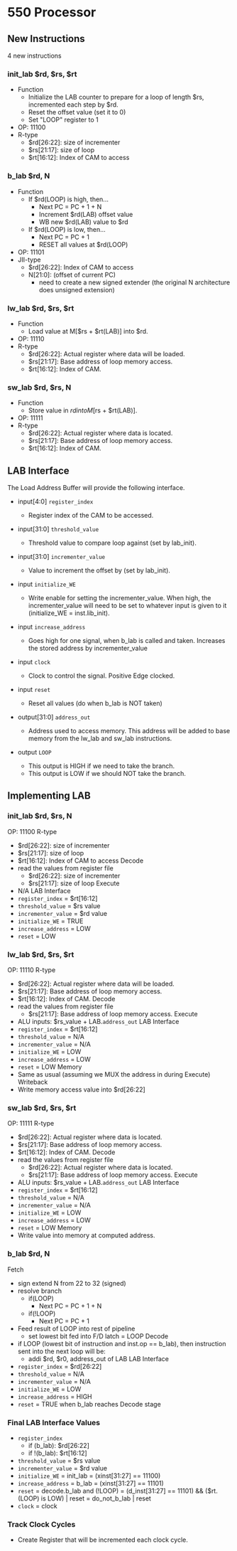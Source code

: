 # 550 Processor

## New Instructions
4 new instructions
### init_lab $rd, $rs, $rt
- Function
	- Initialize the LAB counter to prepare for a loop of length $rs, incremented each step by $rd.
	- Reset the offset value (set it to 0)
	- Set "LOOP" register to 1
- OP: 11100
- R-type 
	- $rd[26:22]: size of incrementer
	- $rs[21:17]: size of loop 
	- $rt[16:12]: Index of CAM to access

### b_lab $rd, N
- Function
	- If $rd(LOOP) is high, then... 
		- Next PC = PC + 1 + N
		- Increment $rd(LAB) offset value
		- WB new $rd(LAB) value to $rd
	- If $rd(LOOP) is low, then...
		- Next PC = PC + 1
		- RESET all values at $rd(LOOP)
- OP: 11101
- JII-type
	- $rd[26:22]: Index of CAM to access
	- N[21:0]: (offset of current PC)
		- need to create a new signed extender (the original N architecture does unsigned extension)


### lw_lab $rd, $rs, $rt
- Function
	- Load value at M[$rs + $rt(LAB)] into $rd.
- OP: 11110
- R-type
	- $rd[26:22]: Actual register where data will be loaded.
	- $rs[21:17]: Base address of loop memory access.
	- $rt[16:12]: Index of CAM.

### sw_lab $rd, $rs, N
- Function
	- Store value in $rd into M[$rs + $rt(LAB)].
- OP: 11111
- R-type
	- $rd[26:22]: Actual register where data is located.
	- $rs[21:17]: Base address of loop memory access.
	- $rt[16:12]: Index of CAM.

## LAB Interface
The Load Address Buffer will provide the following interface.

- input[4:0] `register_index`
	- Register index of the CAM to be accessed.

- input[31:0] `threshold_value`
	- Threshold value to compare loop against (set by lab_init).

- input[31:0] `incrementer_value`
	- Value to increment the offset by (set by lab_init).

- input `initialize_WE`
	- Write enable for setting the incrementer_value. When high, the incrementer_value will need to be set to whatever input is given to it (initialize_WE = inst.lib_init).

- input `increase_address`
	- Goes high for one signal, when b_lab is called and taken. Increases the stored address by incrementer_value

- input `clock`
	- Clock to control the signal. Positive Edge clocked.

- input `reset`
	- Reset all values (do when b_lab is NOT taken)

- output[31:0] `address_out`
	- Address used to access memory. This address will be added to base memory from the lw_lab and sw_lab instructions.

- output `LOOP`
	- This output is HIGH if we need to take the branch.
	- This output is LOW if we should NOT take the branch.



## Implementing LAB

### init_lab $rd, $rs, N
OP: 11100
R-type 
- $rd[26:22]: size of incrementer
- $rs[21:17]: size of loop 
- $rt[16:12]: Index of CAM to access
Decode
- read the values from register file
	- $rd[26:22]: size of incrementer
	- $rs[21:17]: size of loop 
Execute
- N/A
LAB Interface
- `register_index` = $rt[16:12]
- `threshold_value` = $rs value
- `incrementer_value` = $rd value
- `initialize_WE` = TRUE
- `increase_address` = LOW
- `reset` = LOW

### lw_lab $rd, $rs, $rt
OP: 11110
R-type
- $rd[26:22]: Actual register where data will be loaded.
- $rs[21:17]: Base address of loop memory access.
- $rt[16:12]: Index of CAM.
Decode
- read the values from register file
	- $rs[21:17]: Base address of loop memory access.
Execute
- ALU inputs: $rs_value + LAB.`address_out`
LAB Interface
- `register_index` = $rt[16:12]
- `threshold_value` = N/A
- `incrementer_value` = N/A
- `initialize_WE` = LOW
- `increase_address` = LOW
- `reset` = LOW
Memory
- Same as usual (assuming we MUX the address in during Execute)
Writeback
- Write memory access value into $rd[26:22]

### sw_lab $rd, $rs, $rt
OP: 11111
R-type
- $rd[26:22]: Actual register where data is located.
- $rs[21:17]: Base address of loop memory access.
- $rt[16:12]: Index of CAM.
Decode
- read the values from register file
	- $rd[26:22]: Actual register where data is located.
	- $rs[21:17]: Base address of loop memory access.
Execute
- ALU inputs: $rs_value + LAB.`address_out`
LAB Interface
- `register_index` = $rt[16:12]
- `threshold_value` = N/A
- `incrementer_value` = N/A
- `initialize_WE` = LOW
- `increase_address` = LOW
- `reset` = LOW
Memory
- Write value into memory at computed address.

### b_lab $rd, N
Fetch
- sign extend N from 22 to 32 (signed)
- resolve branch
	- if(LOOP) 
		- Next PC = PC + 1 + N
	- if(!LOOP)
		- Next PC = PC + 1
- Feed result of LOOP into rest of pipeline
	- set lowest bit fed into F/D latch = LOOP
Decode
- if LOOP (lowest bit of instruction and inst.op == b_lab), then instruction sent into the next loop will be:
	- addi $rd, $r0, address_out of LAB
LAB Interface
- `register_index` = $rd[26:22]
- `threshold_value` = N/A
- `incrementer_value` = N/A
- `initialize_WE` = LOW
- `increase_address` = HIGH
- `reset` = TRUE when b_lab reaches Decode stage


### Final LAB Interface Values
- `register_index`
	- if (b_lab): $rd[26:22]
	- if !(b_lab): $rt[16:12] 
- `threshold_value` = $rs value
- `incrementer_value` = $rd value
- `initialize_WE` = init_lab = (xinst[31:27] == 11100)
- `increase_address` = b_lab = (xinst[31:27] == 11101)
- `reset` = decode.b_lab and (!LOOP) = (d_inst[31:27] == 11101) && ($rt.(LOOP) is LOW) | reset = do_not_b_lab | reset
- `clock` = clock



### Track Clock Cycles
- Create Register that will be incremented each clock cycle.


